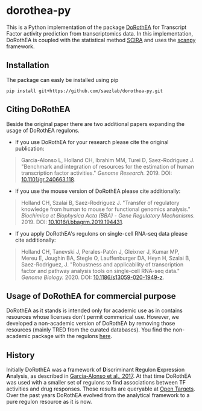 # dorothea-py
This is a Python implementation of the package [DoRothEA](https://github.com/saezlab/dorothea) for Transcript Factor activity prediction from transcriptomics data.
In this implementation, DoRothEA is coupled with the statistical method [SCIRA](https://github.com/WangNing0420/SCIRA) and uses the [scanpy](https://github.com/theislab/scanpy) framework. 


## Installation
The package can easly be installed using pip
```
pip install git+https://github.com/saezlab/dorothea-py.git
```

## Citing DoRothEA
Beside the original paper there are two additional papers expanding the usage of DoRothEA regulons.

* If you use DoRothEA for your research please cite the original publication: 
> Garcia-Alonso L, Holland CH, Ibrahim MM, Turei D, Saez-Rodriguez J. "Benchmark and integration of resources for the estimation of human transcription factor activities." _Genome Research._ 2019. DOI: [10.1101/gr.240663.118](https://doi.org/10.1101/gr.240663.118).

* If you use the mouse version of DoRothEA please cite additionally:
> Holland CH, Szalai B, Saez-Rodriguez J. "Transfer of regulatory knowledge from human to mouse for functional genomics analysis." _Biochimica et Biophysica Acta (BBA) - Gene Regulatory Mechanisms._ 2019. DOI: [10.1016/j.bbagrm.2019.194431](https://doi.org/10.1016/j.bbagrm.2019.194431).

* If you apply DoRothEA's regulons on single-cell RNA-seq data please cite additionally:
> Holland CH, Tanevski J, Perales-Patón J, Gleixner J, Kumar MP, Mereu E, Joughin BA, Stegle O, Lauffenburger DA, Heyn H, Szalai B, Saez-Rodriguez, J. "Robustness and applicability of transcription factor and pathway analysis tools on single-cell RNA-seq data." _Genome Biology._ 2020. DOI: [10.1186/s13059-020-1949-z](https://doi.org/10.1186/s13059-020-1949-z).


## Usage of DoRothEA for commercial purpose
DoRothEA as it stands is intended only for academic use as in contains resources whose licenses don't permit commerical use. However, we developed a non-academic version of DoRothEA by removing those resources (mainly TRED from the curated databases). You find the non-academic package with the regulons [here](https://github.com/saezlab/dorothea/tree/non-academic).

## History
Initially DoRothEA was a framework of **D**iscriminant **R**egulon **E**xpression **A**nalysis, as described in [Garcia-Alonso et al., 2017](https://cancerres.aacrjournals.org/content/early/2017/12/09/0008-5472.CAN-17-1679). At that time DoRothEA was used with a smaller set of regulons to find associations between TF activities and drug responses. Those results are queryable at [Open Targets](https://dorothea.opentargets.io/). Over the past years DoRothEA evolved from the analytical framework to a pure regulon resource as it is now.